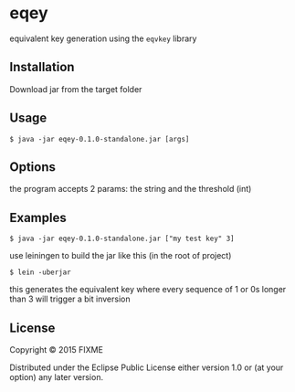 # eqey

equivalent key generation using the `eqvkey` library

## Installation

Download jar from the target folder

## Usage

    $ java -jar eqey-0.1.0-standalone.jar [args]

## Options

the program accepts 2 params: the string and the threshold (int)

## Examples

	$ java -jar eqey-0.1.0-standalone.jar ["my test key" 3]

use leiningen to build the jar like this (in the root of project)

	$ lein -uberjar

this generates the equivalent key where every sequence of 1 or 0s longer than 3 will trigger a bit inversion

## License

Copyright © 2015 FIXME

Distributed under the Eclipse Public License either version 1.0 or (at
your option) any later version.
